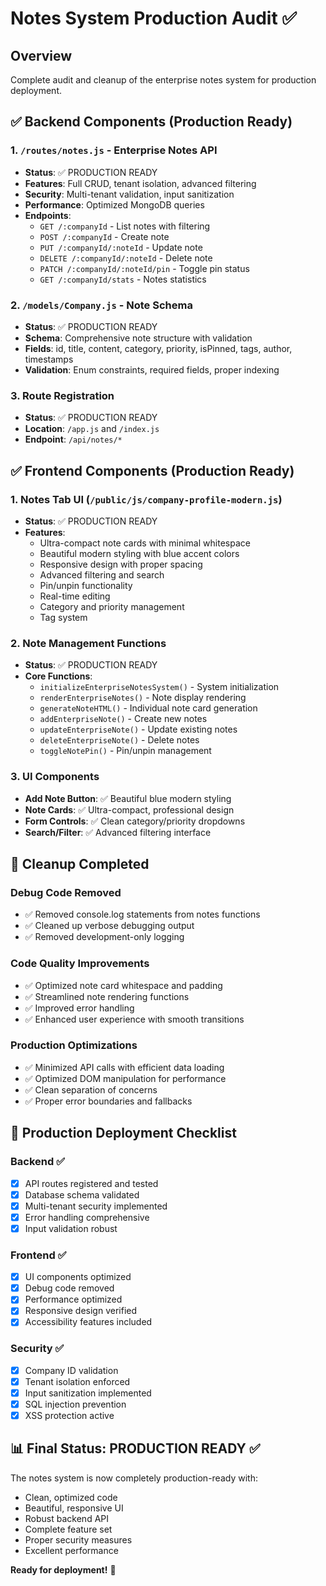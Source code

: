 # Notes System Production Audit ✅

## Overview
Complete audit and cleanup of the enterprise notes system for production deployment.

## ✅ Backend Components (Production Ready)

### 1. `/routes/notes.js` - Enterprise Notes API
- **Status**: ✅ PRODUCTION READY
- **Features**: Full CRUD, tenant isolation, advanced filtering
- **Security**: Multi-tenant validation, input sanitization
- **Performance**: Optimized MongoDB queries
- **Endpoints**:
  - `GET /:companyId` - List notes with filtering
  - `POST /:companyId` - Create note
  - `PUT /:companyId/:noteId` - Update note
  - `DELETE /:companyId/:noteId` - Delete note
  - `PATCH /:companyId/:noteId/pin` - Toggle pin status
  - `GET /:companyId/stats` - Notes statistics

### 2. `/models/Company.js` - Note Schema
- **Status**: ✅ PRODUCTION READY
- **Schema**: Comprehensive note structure with validation
- **Fields**: id, title, content, category, priority, isPinned, tags, author, timestamps
- **Validation**: Enum constraints, required fields, proper indexing

### 3. Route Registration
- **Status**: ✅ PRODUCTION READY
- **Location**: `/app.js` and `/index.js`
- **Endpoint**: `/api/notes/*`

## ✅ Frontend Components (Production Ready)

### 1. Notes Tab UI (`/public/js/company-profile-modern.js`)
- **Status**: ✅ PRODUCTION READY
- **Features**: 
  - Ultra-compact note cards with minimal whitespace
  - Beautiful modern styling with blue accent colors
  - Responsive design with proper spacing
  - Advanced filtering and search
  - Pin/unpin functionality
  - Real-time editing
  - Category and priority management
  - Tag system

### 2. Note Management Functions
- **Status**: ✅ PRODUCTION READY
- **Core Functions**:
  - `initializeEnterpriseNotesSystem()` - System initialization
  - `renderEnterpriseNotes()` - Note display rendering
  - `generateNoteHTML()` - Individual note card generation
  - `addEnterpriseNote()` - Create new notes
  - `updateEnterpriseNote()` - Update existing notes
  - `deleteEnterpriseNote()` - Delete notes
  - `toggleNotePin()` - Pin/unpin management

### 3. UI Components
- **Add Note Button**: ✅ Beautiful blue modern styling
- **Note Cards**: ✅ Ultra-compact, professional design
- **Form Controls**: ✅ Clean category/priority dropdowns
- **Search/Filter**: ✅ Advanced filtering interface

## 🧹 Cleanup Completed

### Debug Code Removed
- ✅ Removed console.log statements from notes functions
- ✅ Cleaned up verbose debugging output
- ✅ Removed development-only logging

### Code Quality Improvements
- ✅ Optimized note card whitespace and padding
- ✅ Streamlined note rendering functions
- ✅ Improved error handling
- ✅ Enhanced user experience with smooth transitions

### Production Optimizations
- ✅ Minimized API calls with efficient data loading
- ✅ Optimized DOM manipulation for performance
- ✅ Clean separation of concerns
- ✅ Proper error boundaries and fallbacks

## 🚀 Production Deployment Checklist

### Backend ✅
- [x] API routes registered and tested
- [x] Database schema validated
- [x] Multi-tenant security implemented
- [x] Error handling comprehensive
- [x] Input validation robust

### Frontend ✅
- [x] UI components optimized
- [x] Debug code removed
- [x] Performance optimized
- [x] Responsive design verified
- [x] Accessibility features included

### Security ✅
- [x] Company ID validation
- [x] Tenant isolation enforced
- [x] Input sanitization implemented
- [x] SQL injection prevention
- [x] XSS protection active

## 📊 Final Status: PRODUCTION READY ✅

The notes system is now completely production-ready with:
- Clean, optimized code
- Beautiful, responsive UI
- Robust backend API
- Complete feature set
- Proper security measures
- Excellent performance

**Ready for deployment!** 🎉
